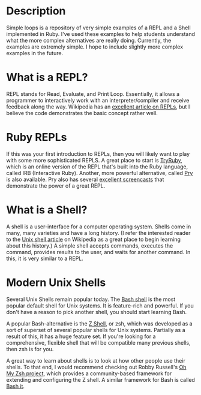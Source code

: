 # Description

Simple loops is a repository of very simple examples of a REPL and a
Shell implemented in Ruby.  I've used these examples to help students
understand what the more complex alternatives are really doing.
Currently, the examples are extremely simple.  I hope to include
slightly more complex examples in the future.  

# What is a REPL?

REPL stands for Read, Evaluate, and Print Loop.  Essentially, it allows
a programmer to interactively work with an interpreter/compiler and
receive feedback along the way.  Wikipedia has an [excellent article on
REPLs][1], but I believe the code demonstrates the basic concept rather
well.

# Ruby REPLs

If this was your first introduction to REPLs, then you will likely want
to play with some more sophisticated REPLS.  A great place to start is
[TryRuby][2], which is an online version of the REPL that's built into
the Ruby language, called IRB (Interactive Ruby).  Another, more
powerful alternative, called [Pry][3] is also available.  Pry also has
several [excellent screencasts][7] that demonstrate the power of a great
REPL.

# What is a Shell?

A shell is a user-interface for a computer operating system.  Shells
come in many, many varieties and have a long history.  (I refer the
interested reader to the [Unix shell article][4] on Wikipedia as a great
place to begin learning about this history.)  A simple shell accepts
commands, executes the command, provides results to the user, and waits
for another command.  In this, it is very similar to a REPL.

# Modern Unix Shells 

Several Unix Shells remain popular today.  The [Bash shell][5] is the
most popular default shell for Unix systems.  It is feature-rich and
powerful.  If you don't have a reason to pick another shell, you should
start learning Bash.  

A popular Bash-alternative is the [Z Shell][6], or zsh, which was
developed as a sort of superset of several popular shells for Unix
systems.  Partially as a result of this, it has a huge feature set.  If
you're looking for a comprehensive, flexible shell that will be
compatible many previous shells, then zsh is for you.

A great way to learn about shells is to look at how other people use
their shells.  To that end, I would recommend checking out Robby
Russell's [Oh My Zsh project][9], which provides a community-based
framework for extending and configuring the Z shell.  A similar
framework for Bash is called [Bash it][8].


[1]: http://en.wikipedia.org/wiki/Read–eval–print_loop
[2]: http://tryruby.org/levels/1/challenges/0
[3]: http://pry.github.com/
[4]: http://en.wikipedia.org/wiki/Unix_shell
[5]: http://en.wikipedia.org/wiki/Bash_(Unix_shell)
[6]: http://en.wikipedia.org/wiki/Zsh
[7]: http://pry.github.com/screencasts.html
[8]: https://github.com/revans/bash-it
[9]: https://github.com/robbyrussell/oh-my-zsh
